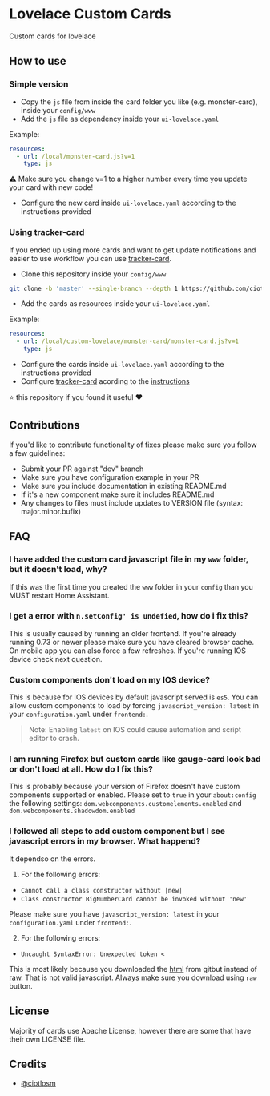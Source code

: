 # Lovelace Custom Cards
Custom cards for lovelace

## How to use

### Simple version

- Copy the `js` file from inside the card folder you like (e.g. monster-card), inside your `config/www`
- Add the `js` file as dependency inside your `ui-lovelace.yaml`

Example:

```yaml
resources:
  - url: /local/monster-card.js?v=1
    type: js
```

⚠️ Make sure you change v=1 to a higher number every time you update your card with new code!

- Configure the new card inside `ui-lovelace.yaml` according to the instructions provided

### Using tracker-card

If you ended up using more cards and want to get update notifications and easier to use workflow you can use [tracker-card](/tracker-card/).

- Clone this repository inside your `config/www`

```bash
git clone -b 'master' --single-branch --depth 1 https://github.com/ciotlosm/custom-lovelace.git
```

- Add the cards as resources inside your `ui-lovelace.yaml`

Example:

```yaml
resources:
  - url: /local/custom-lovelace/monster-card/monster-card.js?v=1
    type: js
```

- Configure the cards inside `ui-lovelace.yaml` according to the instructions provided
- Configure [tracker-card](/tracker-card/) acording to the [instructions](/tracker-card/README.md)


⭐️ this repository if you found it useful ❤️

## Contributions

If you'd like to contribute functionality of fixes please make sure you follow a few guidelines:
- Submit your PR against "dev" branch
- Make sure you have configuration example in your PR
- Make sure you include documentation in existing README.md
- If it's a new component make sure it includes README.md
- Any changes to files must include updates to VERSION file (syntax: major.minor.bufix)

## FAQ

### I have added the custom card javascript file in my `www` folder, but it doesn't load, why?
If this was the first time you created the `www` folder in your `config` than you MUST restart Home Assistant.

### I get a error with `n.setConfig' is undefied`, how do i fix this?
This is usually caused by running an older frontend. If you're already running 0.73 or newer please make sure you  have cleared browser cache. On mobile app you can also force a few refreshes. If you're running IOS device check next question.

### Custom components don't load on my IOS device?
This is because for IOS devices by default javascript served is `es5`. You can allow custom components to load by forcing `javascript_version: latest` in your `configuration.yaml` under `frontend:`. 

> Note: Enabling `latest` on IOS could cause automation and script editor to crash.

### I am running Firefox but custom cards like gauge-card look bad or don't load at all. How do I fix this?

This is probably because your version of Firefox doesn't have custom components supported or enabled. Please set to `true` in your `about:config` the following settings: `dom.webcomponents.customelements.enabled` and `dom.webcomponents.shadowdom.enabled`

### I followed all steps to add custom component but I see javascript errors in my browser. What happend?

It dependso on the errors. 

1. For the following errors:
  - `Cannot call a class constructor without |new|`
  - `Class constructor BigNumberCard cannot be invoked without 'new'`

Please make sure you have `javascript_version: latest` in your `configuration.yaml` under `frontend:`.

2. For the following errors:
  - `Uncaught SyntaxError: Unexpected token <`

This is most likely because you downloaded the [html](https://github.com/ciotlosm/custom-lovelace/blob/master/gauge-card/gauge-card.js) from gitbut instead of [raw](https://raw.githubusercontent.com/ciotlosm/custom-lovelace/master/gauge-card/gauge-card.js). That is not valid javascript. Always make sure you download using `raw` button.

## License
Majority of cards use Apache License, however there are some that have their own LICENSE file.

## Credits
- [@ciotlosm](https://github.com/ciotlosm)